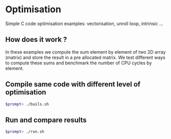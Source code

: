 # Optimisation
Simple C code optimisation examples: vectorisation, unroll loop, intrinsic ...

## How does it work ?
In these examples we compute the sum element by element of two 2D array (matrix) and store the result in a pre allocated matrix.
We test different ways to compute these sums and benchmark the number of CPU cycles by element.

## Compile same code with different level of optimisation
```bash
$prompt> ./buils.sh
```
## Run and compare results
```bash
$prompt> ./run.sh
```
